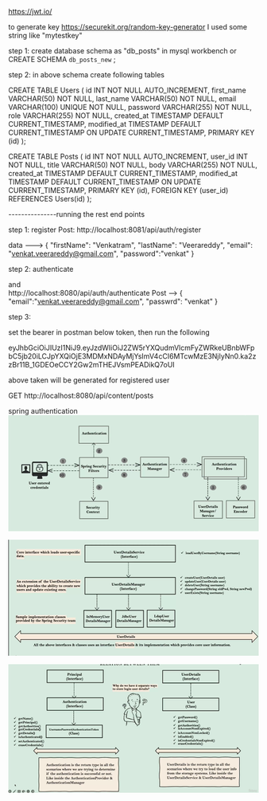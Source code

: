https://jwt.io/

to generate key https://securekit.org/random-key-generator
I used some string like "mytestkey"

step 1: create database schema as "db_posts" in mysql workbench or
CREATE SCHEMA `db_posts_new` ;

step 2: in above schema create following tables

CREATE TABLE Users (
id INT NOT NULL AUTO_INCREMENT,
first_name VARCHAR(50) NOT NULL,
last_name VARCHAR(50) NOT NULL,
email VARCHAR(100) UNIQUE NOT NULL,
password VARCHAR(255) NOT NULL,
role VARCHAR(255) NOT NULL,
created_at TIMESTAMP DEFAULT CURRENT_TIMESTAMP,
modified_at TIMESTAMP DEFAULT CURRENT_TIMESTAMP ON UPDATE CURRENT_TIMESTAMP,
PRIMARY KEY (id)
);

CREATE TABLE Posts (
id INT NOT NULL AUTO_INCREMENT,
user_id INT NOT NULL,
title VARCHAR(50) NOT NULL,
body VARCHAR(255) NOT NULL,
created_at TIMESTAMP DEFAULT CURRENT_TIMESTAMP,
modified_at TIMESTAMP DEFAULT CURRENT_TIMESTAMP ON UPDATE CURRENT_TIMESTAMP,
PRIMARY KEY (id),
FOREIGN KEY (user_id) REFERENCES Users(id)
);



---------------running the rest end points

step 1: register
Post:   http://localhost:8081/api/auth/register

data --->
{
"firstName": "Venkatram",
"lastName": "Veerareddy",
"email": "venkat.veerareddy@gmail.com",
"password":"venkat"
}

step 2: authenticate

and    
http://localhost:8080/api/auth/authenticate
Post -->  {
"email":"venkat.veerareddy@gmail.com",
"passwrd": "venkat"
}


step 3:

set the bearer in postman below token, then run the following

eyJhbGciOiJIUzI1NiJ9.eyJzdWIiOiJ2ZW5rYXQudmVlcmFyZWRkeUBnbWFpbC5jb20iLCJpYXQiOjE3MDMxNDAyMjYsImV4cCI6MTcwMzE3NjIyNn0.ka2zzBr11B_1GDEOeCCY2Gw2mTHEJVsmPEADikQ7oUI

above taken will be generated for registered user

GET http://localhost:8080/api/content/posts


spring authentication
![img.png](img.png)


![img_1.png](img_1.png)

![img_2.png](img_2.png)


